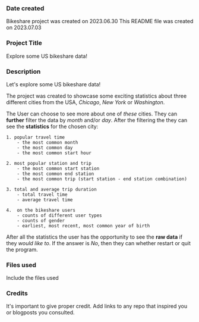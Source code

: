 ### Date created
Bikeshare project was created on 2023.06.30
This README file was created on 2023.07.03

### Project Title
Explore some US bikeshare data!

### Description
Let's explore some US bikeshare data!

The project was created to showcase some exciting statistics about three different cities from the USA, _Chicago_, _New York_ or _Washington_.

The User can choose to see more about one of _these_ cities. They can **further** filter the data by _month_ and/or _day_. After the filtering the they can see the **statistics** for the chosen city: 

    1. popular travel time
        - the most common month
        - the most common day
        - the most common start hour

    2. most popular station and trip
        - the most common start station
        - the most common end station
        - the most common trip (start station - end station combination)

    3. total and average trip duration
        - total travel time
        - average travel time

    4.  on the bikeshare users
        - counts of different user types
        - counts of gender
        - earliest, most recent, most common year of birth

After all the statistics the user has the opportunity to see the **raw data** if they _would like to_. If the answer is _No_, then they can whether restart or quit the program. 

### Files used
Include the files used

### Credits
It's important to give proper credit. Add links to any repo that inspired you or blogposts you consulted.

